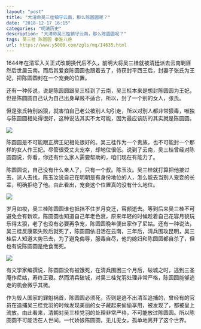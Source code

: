 ```yaml
---
layout: "post"
title: "大清命吴三桂镇守云南，那么陈圆圆呢？"
date: "2018-12-17 16:15"
categories: "明清历史"
description: "大清命吴三桂镇守云南，那么陈圆圆呢？"
tags: 吴三桂 陈圆圆 秦淮八艳
url: https://www.y5000.com/zgls/mq/14635.html
---
```






1644年在清军入关正式改朝换代后不久，前明大将吴三桂就被清廷派去云南剿匪然后世居云南。而后其爱妾陈圆圆也跟着去了，待获封平西王后，封妻子张氏为王妃，把陈圆圆封在一个宠妾的位置。

还有一种传说，说是陈圆圆跟吴三桂到了云南，吴三桂本来是想封陈圆圆为王妃，但是陈圆圆自己认为自己出身卑贱不适合，所以，封了一个别的女人，张氏。

但是张氏特别凶狠，就害怕自己老公被别人勾引走，所以对别人都非常狠毒，唯独与陈圆圆相处得很好，这种说法其实不太可能，因为最应该防的其实就是陈圆圆。

![](https://img.y5000.com/uploads/allimg/170222/8-1F2221J44B51.jpg)

陈圆圆是不可能跟正牌王妃相处很好的。吴三桂作为一个贵族，也不可能封一个那样的女人作王妃。尽管很受丈夫宠幸，却地位很低。说到了云南，吴三桂曾经对陈圆圆说，你看，你还有什么家人需要帮助的，咱们现在有能力了。

陈圆圆说，自己没有什么亲人了，只有一个叔。陈玉汝。吴三桂就打算把他接过去，派人去找，陈玉汝说自己在明朝是有身份地位的人，怎么能去当别人宠妾的长辈，明确拒绝了他。由此看出，宠妾这个位置真的没有什么地位。

![](https://img.y5000.com/uploads/allimg/170222/8-1F2221J453249.jpg)

岁月如梭，吴三桂陈圆圆谁也抵挡不住岁月变迁，容颜逝去。等到后来吴三桂不可避免会有新欢，陈圆圆也知道自己年老色衰，原来年轻的时候趁着自己花容月貌玩乐得太狠，老了也没有必要再争宠，陈圆圆晚年便出家作了尼姑。还有一种说法，吴三桂反康熙失败后就死了，陈圆圆依旧活在云南，三年后，清兵围攻昆明，吴三桂后人知道大势已去，为了避免侮辱，服毒自尽，他的媳妇和陈圆圆都自杀了，但也有说陈圆圆是绝食而死。

![](https://img.y5000.com/uploads/allimg/170222/8-1F2221J503393.jpg)

有文学家编撰说，陈圆圆没有被饿死，在清兵围困三个月后，破城之时，逃到三圣庵作尼姑，寿终正寝。然而清兵破城，对吴三桂党羽处理非常严格，陈圆圆能够逃走的机会微乎其微。

作为毁人国家的罪魁祸首，陈圆圆必须死，否则是逃不出清军追捕的，曾经有的官员在追捕吴三桂党羽的时候发现美丽的女子藏起来偷偷享用，被发现了，都被皇上流放。由此看来，清朝对吴三桂党羽的处理非常严格，不可能放过陈圆圆。所以陈圆圆不可能活在人世间。一代娇娘陈圆圆，无儿无女，孤单地离开了这个世界。

